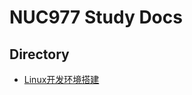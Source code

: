 # NUC977 Study Docs #

## Directory ##  
- [Linux开发环境搭建](https://github.com/Cocoson23/NUC977/blob/master/Docs/01-BuildLinuxEnv.md)
